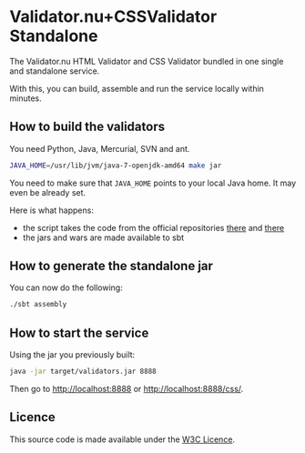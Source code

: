 Validator.nu+CSSValidator Standalone
====================================

The Validator.nu HTML Validator and CSS Validator bundled in one single and standalone service.

With this, you can build, assemble and run the service locally within minutes.

How to build the validators
---------------------------

You need Python, Java, Mercurial, SVN and ant.

```bash
JAVA_HOME=/usr/lib/jvm/java-7-openjdk-amd64 make jar
```

You need to make sure that `JAVA_HOME` points to your local Java
home. It may even be already set.

Here is what happens:
* the script takes the code from the official repositories [there](http://validator.nu/) and [there](http://dev.w3.org/cvsweb/2002/css-validator/)
* the jars and wars are made available to sbt

How to generate the standalone jar
----------------------------------

You can now do the following:

```bash
./sbt assembly
```

How to start the service
------------------------

Using the jar you previously built:

```bash
java -jar target/validators.jar 8888
```

Then go to [http://localhost:8888](http://localhost:8888) or [http://localhost:8888/css/](http://localhost:8888/css).

Licence
-------

This source code is made available under the [W3C Licence](http://opensource.org/licenses/W3C).
